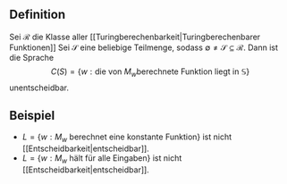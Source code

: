 ## Definition
Sei $\mathcal{R}$ die Klasse aller [[Turingberechenbarkeit|Turingberechenbarer Funktionen]] Sei $\mathcal{S}$ eine beliebige Teilmenge, sodass $\emptyset \neq \mathcal{S} \subseteq \mathcal{R}$.
Dann ist die Sprache
$$C(S) = \{w : \text{die von } M_w \text{berechnete Funktion liegt in }\mathbb{S}\}$$ unentscheidbar.

## Beispiel
- $L=\{w: M_w \text{ berechnet eine konstante Funktion}\}$ ist nicht [[Entscheidbarkeit|entscheidbar]].
- $L=\{w: M_w \text{ hält für alle Eingaben}\}$ ist nicht [[Entscheidbarkeit|entscheidbar]].